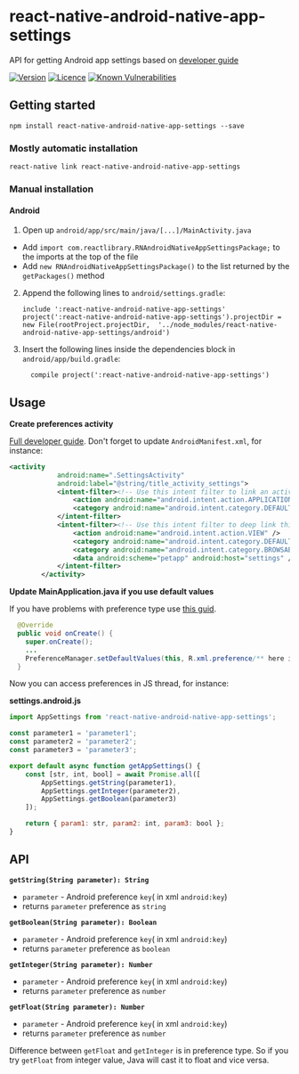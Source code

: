 
# react-native-android-native-app-settings
API for getting Android app settings based on [developer guide](https://developer.android.com/guide/topics/ui/settings)

[![Version](https://img.shields.io/npm/v/react-native-android-native-app-settings.svg)](https://www.npmjs.com/package/react-native-android-native-app-settings)
[![Licence](https://img.shields.io/npm/l/react-native-android-native-app-settings.svg)](https://github.com/vankop/react-native-android-application-settings/blob/master/LICENSE)
[![Known Vulnerabilities](https://snyk.io/test/github/vankop/react-native-android-application-settings/badge.svg?targetFile=package.json)](https://snyk.io/test/github/vankop/react-native-android-application-settings?targetFile=package.json)

## Getting started

`npm install react-native-android-native-app-settings --save`

### Mostly automatic installation

`react-native link react-native-android-native-app-settings`

### Manual installation

#### Android

1. Open up `android/app/src/main/java/[...]/MainActivity.java`
  - Add `import com.reactlibrary.RNAndroidNativeAppSettingsPackage;` to the imports at the top of the file
  - Add `new RNAndroidNativeAppSettingsPackage()` to the list returned by the `getPackages()` method
2. Append the following lines to `android/settings.gradle`:
  	```
  	include ':react-native-android-native-app-settings'
  	project(':react-native-android-native-app-settings').projectDir = new File(rootProject.projectDir, 	'../node_modules/react-native-android-native-app-settings/android')
  	```
3. Insert the following lines inside the dependencies block in `android/app/build.gradle`:
  	```
      compile project(':react-native-android-native-app-settings')
  	```

## Usage

**Create preferences activity**

[Full developer guide](https://developer.android.com/guide/topics/ui/settings).
Don't forget to update `AndroidManifest.xml`, for instance:

```xml
<activity
            android:name=".SettingsActivity"
            android:label="@string/title_activity_settings">
            <intent-filter><!-- Use this intent filter to link an activity into your app’s page in Settings, more about app settings https://commonsware.com/blog/2016/08/17/application_preferences-security.html -->
                <action android:name="android.intent.action.APPLICATION_PREFERENCES" />
                <category android:name="android.intent.category.DEFAULT" />
            </intent-filter>
            <intent-filter><!-- Use this intent filter to deep link this activity, more about deep link https://facebook.github.io/react-native/docs/linking.html#handling-deep-links -->
                <action android:name="android.intent.action.VIEW" />
                <category android:name="android.intent.category.DEFAULT" />
                <category android:name="android.intent.category.BROWSABLE" />
                <data android:scheme="petapp" android:host="settings" />
            </intent-filter>
        </activity>
```
**Update MainApplication.java if you use default values**

If you have problems with preference type use [this guid](https://room-15.github.io/blog/2015/03/30/beware-of-preference-default-values-in-xml/).
```java
  @Override
  public void onCreate() {
    super.onCreate();
    ...
    PreferenceManager.setDefaultValues(this, R.xml.preference/** here is your preferences.xml **/, false);
  }
```

Now you can access preferences in JS thread, for instance:

**settings.android.js**

```javascript
import AppSettings from 'react-native-android-native-app-settings';

const parameter1 = 'parameter1';
const parameter2 = 'parameter2';
const parameter3 = 'parameter3';

export default async function getAppSettings() {
    const [str, int, bool] = await Promise.all([
        AppSettings.getString(parameter1),
        AppSettings.getInteger(parameter2),
        AppSettings.getBoolean(parameter3)
    ]);

    return { param1: str, param2: int, param3: bool };
}
```

## API

**`getString(String parameter): String`**

+ `parameter` - Android preference `key`( in xml `android:key`)
+ returns `parameter` preference as `string`

**`getBoolean(String parameter): Boolean`**

+ `parameter` - Android preference `key`( in xml `android:key`)
+ returns `parameter` preference as `boolean`

**`getInteger(String parameter): Number`**

+ `parameter` - Android preference `key`( in xml `android:key`)
+ returns `parameter` preference as `number`

**`getFloat(String parameter): Number`**

+ `parameter` - Android preference `key`( in xml `android:key`)
+ returns `parameter` preference as `number`

Difference between `getFloat` and `getInteger` is in preference type.
So if you try `getFloat` from integer value, Java will cast it to float and vice versa.
